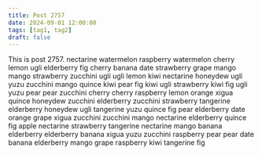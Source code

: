 ```yaml
---
title: Post 2757
date: 2024-09-01 12:00:00
tags: [tag1, tag2]
draft: false
---
```

This is post 2757.
nectarine
watermelon
raspberry
watermelon
cherry
lemon
ugli
elderberry
fig
cherry
banana
date
strawberry
grape
mango
mango
strawberry
zucchini
ugli
ugli
lemon
kiwi
nectarine
honeydew
ugli
yuzu
zucchini
mango
quince
kiwi
pear
fig
kiwi
ugli
strawberry
kiwi
fig
ugli
yuzu
pear
pear
zucchini
cherry
cherry
raspberry
lemon
orange
xigua
quince
honeydew
zucchini
elderberry
zucchini
strawberry
tangerine
elderberry
honeydew
ugli
tangerine
yuzu
quince
fig
pear
elderberry
date
orange
grape
xigua
zucchini
zucchini
mango
nectarine
elderberry
quince
fig
apple
nectarine
strawberry
tangerine
nectarine
mango
banana
elderberry
elderberry
banana
xigua
yuzu
zucchini
raspberry
pear
pear
date
banana
elderberry
mango
grape
raspberry
kiwi
tangerine
fig
